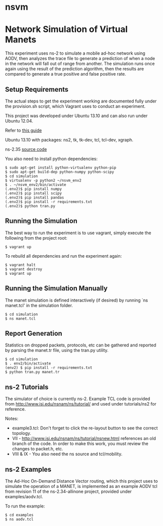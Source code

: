 nsvm
====

# Network Simulation of Virtual Manets #

This experiment uses ns-2 to simulate a mobile ad-hoc network using AODV, 
then analyzes the trace file to generate a prediction of when a node in the
network will fall out of range from another.  The simulation runs once again
using the result of the prediction algorithm, then the results are compared
to generate a true positive and false positive rate.

## Setup Requirements ##

The actual steps to get the experiment working are documented fully under
the provision.sh script, which Vagrant uses to conduct an experiment.

This project was developed under Ubuntu 13.10 and can also run under Ubuntu 12.04.

Refer to [this guide](http://www.nsnam.com/2013/10/installing-network-simulator-2-ns-235.html "ubuntu install")

Ubuntu 13.10 with packages: ns2, tk, tk-dev, tcl, tcl-dev, xgraph.

ns-2.35 [source code](http://sourceforge.net/projects/nsnam/files/ns-2/2.35/ns-src-2.35.tar.gz/download "Source")

You also need to install python dependencies:

    $ sudo apt-get install python-virtualenv python-pip
    $ sudo apt-get build-dep python-numpy python-scipy
    $ cd simulation
    $ virtualenv -p python2 ~/nsvm_env2
    $ . ~/nsvm_env2/bin/activate
    (.env2)$ pip install numpy 
    (.env2)$ pip install scipy 
    (.env2)$ pip install pandas
    (.env2)$ pip install -r requirements.txt
    (.env2)$ python tran.py

## Running the Simulation ##

The best way to run the experiment is to use vagrant, simply execute the 
following from the project root:

    $ vagrant up

To rebuild all dependencies and run the experiment again:

    $ vagrant halt
    $ vagrant destroy
    $ vagrant up

## Running the Simulation Manually ##

The manet simulation is defined interactively (if desired) by running `ns manet.tcl' in the simulation folder.

	$ cd simulation
	$ ns manet.tcl

## Report Generation ##

Statistics on dropped packets, protocols, etc can be gathered and reported by parsing the manet.tr file, using
the tran.py utility.

	$ cd simulation
	$ . env2/bin/activate
	(env2) $ pip install -r requirements.txt
	$ python tran.py manet.tr

## ns-2 Tutorials ##

The simulator of choice is currently ns-2.  Example TCL code is provided from
http://www.isi.edu/nsnam/ns/tutorial/ and used under tutorials/ns2 for reference.

Notes:

* example3.tcl: Don't forget to click the re-layout button to see the correct topology.
* VII - http://www.isi.edu/nsnam/ns/tutorial/nsnew.html references an old branch of the code.
In order to make this work, you must review the changes to packet.h, etc.
* VIII & IX - You also need the ns source and tcl/mobility.  

## ns-2 Examples ##

The Ad-Hoc On-Demand Distance Vector routing, which this project uses to simulate 
the operation of a MANET, is implemented as an example AODV tcl from revision 11 
of the ns-2.34-allinone project, provided under examples/aodv.tcl.

To run the example:

    $ cd examples
    $ ns aodv.tcl

